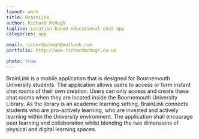 ```yaml
---
layout: work
title: BrainLink
author: Richard McHugh
tagline: Location based educational chat app
categories: app

email: richardmchugh@outlook.com
portfolio: http://www.richardmchugh.co.uk

photo: true
---
```


BrainLink is a mobile application that is designed for Bournemouth University students. The application allows users to access or form instant chat rooms of their own creation. Users can only access and create these chat rooms when they are located inside the Bournemouth University Library. As the library is an academic learning setting, BrainLink connects students who are pro-actively learning, who are invested and actively learning within the University environment. The application shall encourage peer learning and collaboration whilst blending the two dimensions of physical and digital learning spaces.
